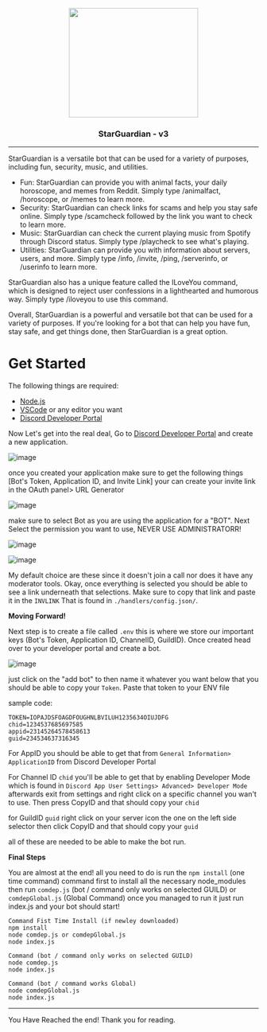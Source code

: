 <p align="center"><img src="[https://i.imgur.com/mwOFCBO.png](https://github.com/SmartBotX/StarGuardian/assets/51787264/c83591ff-dca5-4852-9644-429c72022790)" width="260" height="220"></p>


### <p align="center">StarGuardian - v3</p>
------------------------------------------------------
StarGuardian is a versatile bot that can be used for a variety of purposes, including fun, security, music, and utilities.

- Fun: StarGuardian can provide you with animal facts, your daily horoscope, and memes from Reddit. Simply type /animalfact, /horoscope, or /memes to learn more.
- Security: StarGuardian can check links for scams and help you stay safe online. Simply type /scamcheck followed by the link you want to check to learn more.
- Music: StarGuardian can check the current playing music from Spotify through Discord status. Simply type /playcheck to see what's playing.
- Utilities: StarGuardian can provide you with information about servers, users, and more. Simply type /info, /invite, /ping, /serverinfo, or /userinfo to learn more.

StarGuardian also has a unique feature called the ILoveYou command, which is designed to reject user confessions in a lighthearted and humorous way. Simply type /iloveyou to use this command.

Overall, StarGuardian is a powerful and versatile bot that can be used for a variety of purposes. If you're looking for a bot that can help you have fun, stay safe, and get things done, then StarGuardian is a great option.

# Get Started

The following things are required:
- [Node.js](https://nodejs.org/en)
- [VSCode](https://code.visualstudio.com/) or any editor you want
- [Discord Developer Portal](https://discord.com/developers/)

Now Let's get into the real deal, Go to [Discord Developer Portal](https://discord.com/developers/) and create a new application.

![image](https://user-images.githubusercontent.com/51787264/232237205-36f868bb-df87-4dda-94ee-99502595ac70.png)

once you created your application make sure to get the following things [Bot's Token, Application ID, and Invite Link] your can create your invite link in the OAuth panel> URL Generator

![image](https://user-images.githubusercontent.com/51787264/232237406-0ab32b23-810e-4fab-9078-fd2032f2e6cb.png)

make sure to select Bot as you are using the application for a "BOT". Next Select the permission you want to use, NEVER USE ADMINISTRATORR!

![image](https://user-images.githubusercontent.com/51787264/232237482-dc5f915f-fb93-44fc-8c7b-e25d03a13c21.png)

![image](https://user-images.githubusercontent.com/51787264/232237523-297c2848-fb60-453c-8865-4e00bcdee781.png)

My default choice are these since it doesn't join a call nor does it have any moderator tools. Okay, once everything is selected you should be able to see a link underneath that selections. Make sure to copy that link and paste it in the ```INVLINK``` That is found in ```./handlers/config.json/```.

**Moving Forward!**

Next step is to create a file called ```.env``` this is where we store our important keys (Bot's Token, Application ID, ChannelID, GuildID). Once created head over to your developer portal and create a bot.

![image](https://user-images.githubusercontent.com/51787264/232237797-1370b4aa-bbfd-49d1-a256-c4bb9b9cd57b.png)

just click on the "add bot" to then name it whatever you want below that you should be able to copy your ```Token```. Paste that token to your ENV file

sample code:
```
TOKEN=IOPAJDSFOAGDFOUGHNLBVILUH1235634OIUJDFG
chid=1234537685697585
appid=23145264578458613
guid=234534637316345
```
For AppID you should be able to get that from ```General Information> ApplicationID``` from Discord Developer Portal

For Channel ID ```chid``` you'll be able to get that by enabling Developer Mode which is found in ```Discord App User Settings> Advanced> Developer Mode``` afterwards exit from settings and right click on a specific channel you wan't to use. Then press CopyID and that should copy your ```chid```

for GuildID ```guid``` right click on your server icon the one on the left side selector then click CopyID and that should copy your ```guid```

all of these are needed to be able to make the bot run.

**Final Steps**

You are almost at the end! all you need to do is run the ```npm install``` (one time command) command first to install all the necessary node_modules then run ```comdep.js``` (bot / command only works on selected GUILD) or ```comdepGlobal.js``` (Global Command) once you managed to run it just run index.js and your bot should start!

```
Command Fist Time Install (if newley downloaded)
npm install
node comdep.js or comdepGlobal.js
node index.js
```

```
Command (bot / command only works on selected GUILD)
node comdep.js 
node index.js
```
```
Command (bot / command works Global)
node comdepGlobal.js 
node index.js
```

--------------------------------------------------------------------------------
You Have Reached the end! Thank you for reading.

